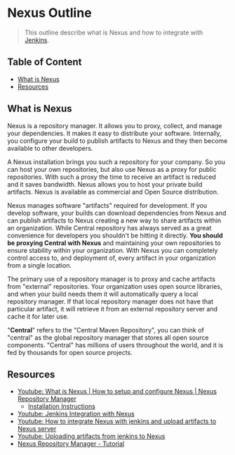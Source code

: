 # Nexus Outline

> This outline describe what is Nexus and how to integrate with [Jenkins](./jenkins-outline.md).

## Table of Content

* [What is Nexus](#what-is-nexus)
* [Resources](#resources)

## What is Nexus

Nexus is a repository manager. It allows you to proxy, collect, and manage your dependencies. It makes it easy to distribute your software. Internally, you configure your build to publish artifacts to Nexus and they then become available to other developers.

A Nexus installation brings you such a repository for your company. So you can host your own repositories, but also use Nexus as a proxy for public repositories. With such a proxy the time to receive an artifact is reduced and it saves bandwidth. Nexus allows you to host your private build artifacts. Nexus is available as commercial and Open Source distribution.

Nexus manages software "artifacts" required for development. If you develop software, your builds can download dependencies from Nexus and can publish artifacts to Nexus creating a new way to share artifacts within an organization. While Central repository has always served as a great convenience for developers you shouldn't be hitting it directly. **You should be proxying Central with Nexus** and maintaining your own repositories to ensure stability within your organization. With Nexus you can completely control access to, and deployment of, every artifact in your organization from a single location.

The primary use of a repository manager is to proxy and cache artifacts from "external" repositories. Your organization uses open source libraries, and when your build needs them it will automatically query a local repository manager. If that local repository manager does not have that particular artifact, it will retrieve it from an external repository server and cache it for later use.

"**Central**" refers to the "Central Maven Repository", you can think of "central" as the global repository manager that stores all open source components. "Central" has millions of users throughout the world, and it is fed by thousands for open source projects.

## Resources

* [Youtube: What is Nexus | How to setup and configure Nexus | Nexus Repository Manager](https://www.youtube.com/watch?v=83AGz9huJGo)
  * [Installation Instructions](https://github.com/ValaxyTech/Simple-DevOps-Project/blob/master/Nexus/Nexus_Installation.MD)
* [Youtube: Jenkins Integration with Nexus](https://www.youtube.com/watch?v=qbO4MTESiJQ)
* [Youtube: How to integrate Nexus with jenkins and upload artifacts to Nexus server](https://www.youtube.com/watch?v=Mde05zXu0O4)
* [Youtube: Uploading artifacts from jenkins to Nexus](https://www.youtube.com/watch?v=7NmGSnqLd58)
* [Nexus Repository Manager - Tutorial](https://www.vogella.com/tutorials/Nexus/article.html)
